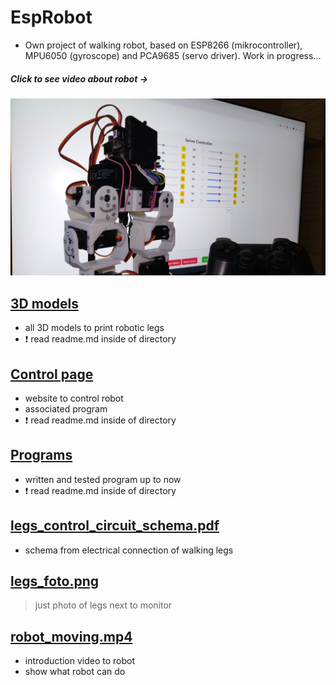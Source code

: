 # EspRobot

- Own project of walking robot, based on ESP8266 (mikrocontroller), MPU6050 (gyroscope) and PCA9685 (servo driver). Work in progress...

##### Click to see video about robot ->
[![Checkout features of the robot: ](https://github.com/mariokompan/EspRobot/blob/main/legs_foto.png)](https://youtu.be/hFYa1mzJf1Q)

## [3D models](https://github.com/mariokompan/EspRobot/tree/main/3D%20models)
- all 3D models to print robotic legs
- :exclamation: read readme.md inside of directory

## [Control page](https://github.com/mariokompan/EspRobot/tree/main/Control%20page/main)
- website to control robot
- associated program
- :exclamation: read readme.md inside of directory

## [Programs](https://github.com/mariokompan/EspRobot/tree/main/Programs)
- written and tested program up to now
- :exclamation: read readme.md inside of directory

## [legs_control_circuit_schema.pdf](https://github.com/mariokompan/EspRobot/blob/main/legs_control_circuit_schema.pdf)
- schema from electrical connection of walking legs

## [legs_foto.png](https://github.com/mariokompan/EspRobot/blob/main/legs_foto.png)
> just photo of legs next to monitor

## [robot_moving.mp4](https://youtu.be/hFYa1mzJf1Q)
- introduction video to robot
- show what robot can do
